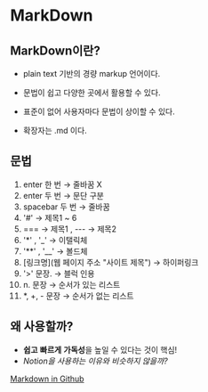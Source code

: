 # MarkDown

MarkDown이란?
-------------
* plain text 기반의 경량 markup 언어이다.
- 문법이 쉽고 다양한 곳에서 활용할 수 있다.
+ 표준이 없어 사용자마다 문법이 상이할 수 있다.
* 확장자는 .md 이다.

## 문법
1. enter 한 번 → 줄바꿈 X
2. enter 두 번 → 문단 구분
3. spacebar 두 번 → 줄바꿈
4. '#' → 제목1 ~ 6
5. === → 제목1 , --- → 제목2
6. '*' , '_' → 이탤릭체
7. '**' , '__' → 볼드체
8. [링크명](웹 페이지 주소 "사이트 제목") → 하이퍼링크
9. '>' 문장. → 블럭 인용
10. n. 문장 → 순서가 있는 리스트
11. *, +, - 문장 → 순서가 없는 리스트

왜 사용할까?
-------------
- **쉽고** __빠르게__ **가독성**을 높일 수 있다는 것이 핵심!
- *Notion을 사용하는 이유와 비슷하지 않을까?*

[Markdown in Github](https://gist.github.com/ihoneymon/652be052a0727ad59601)
